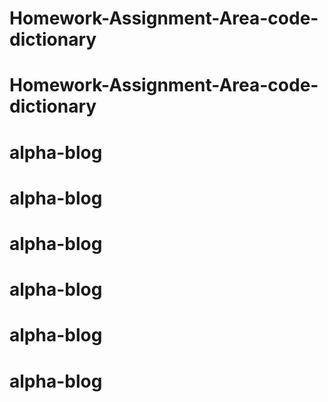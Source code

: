 # Homework-Assignment-Area-code-dictionary
# Homework-Assignment-Area-code-dictionary
# alpha-blog
# alpha-blog
# alpha-blog
# alpha-blog
# alpha-blog
# alpha-blog
